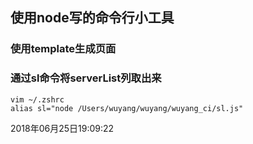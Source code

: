 ## 使用node写的命令行小工具

### 使用template生成页面

### 通过sl命令将serverList列取出来
```
vim ~/.zshrc
alias sl="node /Users/wuyang/wuyang/wuyang_ci/sl.js"
```

2018年06月25日19:09:22
